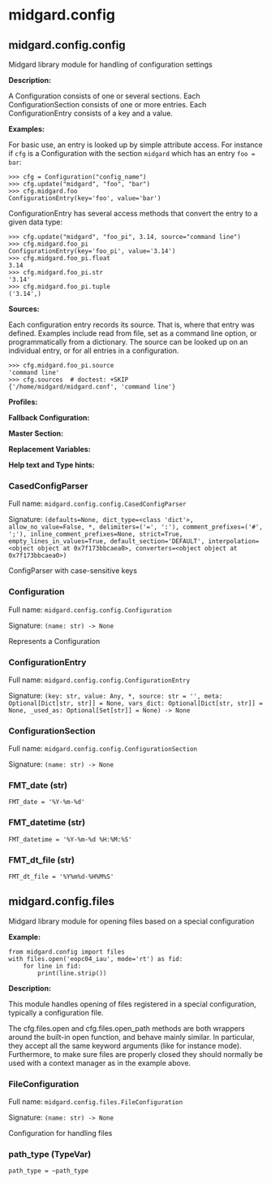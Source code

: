 # midgard.config


## midgard.config.config
Midgard library module for handling of configuration settings

**Description:**

A Configuration consists of one or several sections. Each ConfigurationSection
consists of one or more entries. Each ConfigurationEntry consists of a key and
a value.


**Examples:**

For basic use, an entry is looked up by simple attribute access. For instance
if `cfg` is a Configuration with the section `midgard` which has an entry `foo
= bar`:

    >>> cfg = Configuration("config_name")
    >>> cfg.update("midgard", "foo", "bar")
    >>> cfg.midgard.foo
    ConfigurationEntry(key='foo', value='bar')

ConfigurationEntry has several access methods that convert the entry to a given
data type:

    >>> cfg.update("midgard", "foo_pi", 3.14, source="command line")
    >>> cfg.midgard.foo_pi
    ConfigurationEntry(key='foo_pi', value='3.14')
    >>> cfg.midgard.foo_pi.float
    3.14
    >>> cfg.midgard.foo_pi.str
    '3.14'
    >>> cfg.midgard.foo_pi.tuple
    ('3.14',)


**Sources:**

Each configuration entry records its source. That is, where that entry was
defined. Examples include read from file, set as a command line option, or
programmatically from a dictionary. The source can be looked up on an
individual entry, or for all entries in a configuration.

    >>> cfg.midgard.foo_pi.source
    'command line'
    >>> cfg.sources  # doctest: +SKIP
    {'/home/midgard/midgard.conf', 'command line'}


**Profiles:**


**Fallback Configuration:**


**Master Section:**


**Replacement Variables:**


**Help text and Type hints:**



### **CasedConfigParser**

Full name: `midgard.config.config.CasedConfigParser`

Signature: `(defaults=None, dict_type=<class 'dict'>, allow_no_value=False, *, delimiters=('=', ':'), comment_prefixes=('#', ';'), inline_comment_prefixes=None, strict=True, empty_lines_in_values=True, default_section='DEFAULT', interpolation=<object object at 0x7f173bbcaea0>, converters=<object object at 0x7f173bbcaea0>)`

ConfigParser with case-sensitive keys

### **Configuration**

Full name: `midgard.config.config.Configuration`

Signature: `(name: str) -> None`

Represents a Configuration

### **ConfigurationEntry**

Full name: `midgard.config.config.ConfigurationEntry`

Signature: `(key: str, value: Any, *, source: str = '', meta: Optional[Dict[str, str]] = None, vars_dict: Optional[Dict[str, str]] = None, _used_as: Optional[Set[str]] = None) -> None`



### **ConfigurationSection**

Full name: `midgard.config.config.ConfigurationSection`

Signature: `(name: str) -> None`



### FMT_date (str)
`FMT_date = '%Y-%m-%d'`


### FMT_datetime (str)
`FMT_datetime = '%Y-%m-%d %H:%M:%S'`


### FMT_dt_file (str)
`FMT_dt_file = '%Y%m%d-%H%M%S'`


## midgard.config.files
Midgard library module for opening files based on a special configuration

**Example:**

    from midgard.config import files
    with files.open('eopc04_iau', mode='rt') as fid:
        for line in fid:
            print(line.strip())

**Description:**

This module handles opening of files registered in a special configuration, typically a configuration file.


The cfg.files.open and cfg.files.open_path methods are both wrappers around the built-in open function, and behave
mainly similar. In particular, they accept all the same keyword arguments (like for instance mode). Furthermore, to
make sure files are properly closed they should normally be used with a context manager as in the example above.



### **FileConfiguration**

Full name: `midgard.config.files.FileConfiguration`

Signature: `(name: str) -> None`

Configuration for handling files

### path_type (TypeVar)
`path_type = ~path_type`
